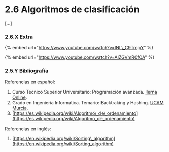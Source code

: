 # 2.6 Algoritmos de clasificación

\[...\]

### 2.6.X Extra

{% embed url="https://www.youtube.com/watch?v=lNL\_C9TmjpY" %}

{% embed url="https://www.youtube.com/watch?v=AIZGVmR0fOA" %}

### 2.5.Y Bibliografía

Referencias en español:

1. Curso Técnico Superior Universitario: Programación avanzada. [Ilerna Online](https://www.ilerna.es/es/fp-universidad/programacion-avanzada-tecnico-superior-universitario-484).
2. Grado en Ingeniería Informática. Temario: Backtraking y Hashing. [UCAM Murcia](https://online.ucam.edu/estudios/grados/informatica-a-distancia).
3. [https://es.wikipedia.org/wiki/Algoritmo\_de\_ordenamiento](https://es.wikipedia.org/wiki/Algoritmo_de_ordenamiento)

Referencias en inglés:

1. [https://en.wikipedia.org/wiki/Sorting\_algorithm](https://en.wikipedia.org/wiki/Sorting_algorithm)

